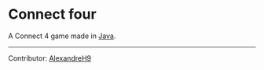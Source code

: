 # Connect four

A Connect 4 game made in [Java](https://en.wikipedia.org/wiki/Java_(programming_language)).

---
Contributor: [AlexandreH9](https://github.com/AlexandreH9)